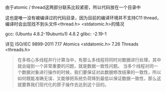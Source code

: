 由于atomic / thread这两部分联系比较紧密，所以代码放在一个目录中

这也是唯一没有被编译过的代码目录，因为目前的编译环境并不支持C11 thread，编译时会出现找不到头文件<thread.h> <stdatomic.h>的情况

gcc: (Ubuntu 4.8.2-19ubuntu1) 4.8.2
glibc: -2.19-1

详见 ISO/IEC 9899-2011
7.17 Atomics <stdatomic.h>
7.26 Threads <threads.h>

>  在多核心多线程并行计算当中，有那么多线程将同时对数据进行处理，其中就会碰到一个非常重要的问题，就是数据一致性问题。
> 当多个线程对同一个数据对象进行操作的时候，我们要保证对此数据修改结果的一致性，所以如何既能准确无误、又能够把系统负荷降到最低以保证数据一致性，那么这就要靠我们现代化的原子操作去达到这个目的。